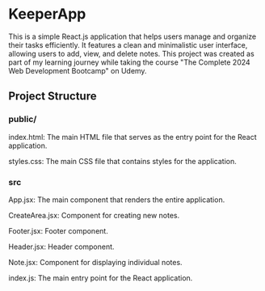 # KeeperApp
This is a simple React.js application that helps users manage and organize their tasks efficiently. It features a clean and minimalistic user interface, allowing users to add, view, and delete notes.
This project was created as part of my learning journey while taking the course "The Complete 2024 Web Development Bootcamp" on Udemy.

## Project Structure

### public/
index.html: The main HTML file that serves as the entry point for the React application.

styles.css: The main CSS file that contains styles for the application.

### src
App.jsx: The main component that renders the entire application.

CreateArea.jsx: Component for creating new notes.

Footer.jsx: Footer component.

Header.jsx: Header component.

Note.jsx: Component for displaying individual notes.

index.js: The main entry point for the React application.
